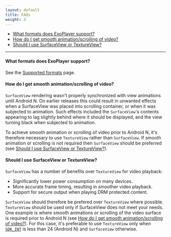 ```yaml
---
layout: default
title: FAQs
weight: 3
---
```


* [What formats does ExoPlayer support?][]
* [How do I get smooth animation/scrolling of video?][]
* [Should I use SurfaceView or TextureView?][]

---

#### What formats does ExoPlayer support? ####

See the [Supported formats][] page.

#### How do I get smooth animation/scrolling of video? ####

`SurfaceView` rendering wasn't properly synchronized with view animations until Android N. On
earlier releases this could result in unwanted effects when a SurfaceView was placed into scrolling
container, or when it was subjected to animation. Such effects included the `SurfaceView`'s contents
appearing to lag slightly behind where it should be displayed, and the view turning black when
subjected to animation.

To achieve smooth animation or scrolling of video prior to Android N, it's therefore necessary to
use `TextureView` rather than `SurfaceView`. If smooth animation or scrolling is not required then
`SurfaceView` should be preferred (see [Should I use SurfaceView or TextureView?][]).

#### Should I use SurfaceView or TextureView? ####

`SurfaceView` has a number of benefits over `TextureView` for video playback:

* Significantly lower power consumption on many devices.
* More accurate frame timing, resulting in smoother video playback.
* Support for secure output when playing DRM protected content.

`SurfaceView` should therefore be prefered over `TextureView` where possible. `TextureView` should
be used only if SurfaceView does not meet your needs. One example is where smooth animations or
scrolling of the video surface is required prior to Android N (see
[How do I get smooth animation/scrolling of video?][]). For this case, it's preferable to use
`TextureView` only when [`SDK_INT`][] is less than 24 (Android N) and `SurfaceView` otherwise.

[What formats does ExoPlayer support?]: #what-formats-does-exoplayer-support?
[How do I get smooth animation/scrolling of video?]: #how-do-i-get-smooth-animation/scrolling-of-video?
[Should I use SurfaceView or TextureView?]: #should-i-use-surfaceview-or-textureview?
[Supported formats]: https://google.github.io/ExoPlayer/supported-formats.html
[`SDK_INT`]: https://developer.android.com/reference/android/os/Build.VERSION.html#SDK_INT
